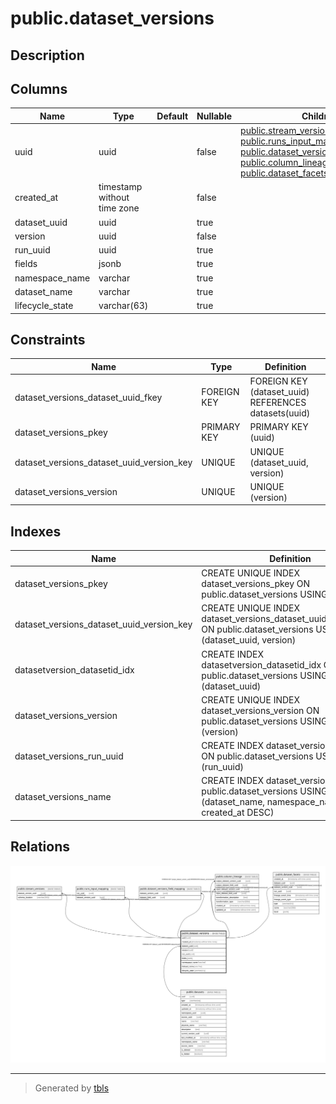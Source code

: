 # public.dataset_versions

## Description

## Columns

| Name | Type | Default | Nullable | Children | Parents | Comment |
| ---- | ---- | ------- | -------- | -------- | ------- | ------- |
| uuid | uuid |  | false | [public.stream_versions](public.stream_versions.md) [public.runs_input_mapping](public.runs_input_mapping.md) [public.dataset_versions_field_mapping](public.dataset_versions_field_mapping.md) [public.column_lineage](public.column_lineage.md) [public.dataset_facets](public.dataset_facets.md) |  |  |
| created_at | timestamp without time zone |  | false |  |  |  |
| dataset_uuid | uuid |  | true |  | [public.datasets](public.datasets.md) |  |
| version | uuid |  | false |  |  |  |
| run_uuid | uuid |  | true |  |  |  |
| fields | jsonb |  | true |  |  |  |
| namespace_name | varchar |  | true |  |  |  |
| dataset_name | varchar |  | true |  |  |  |
| lifecycle_state | varchar(63) |  | true |  |  |  |

## Constraints

| Name | Type | Definition |
| ---- | ---- | ---------- |
| dataset_versions_dataset_uuid_fkey | FOREIGN KEY | FOREIGN KEY (dataset_uuid) REFERENCES datasets(uuid) |
| dataset_versions_pkey | PRIMARY KEY | PRIMARY KEY (uuid) |
| dataset_versions_dataset_uuid_version_key | UNIQUE | UNIQUE (dataset_uuid, version) |
| dataset_versions_version | UNIQUE | UNIQUE (version) |

## Indexes

| Name | Definition |
| ---- | ---------- |
| dataset_versions_pkey | CREATE UNIQUE INDEX dataset_versions_pkey ON public.dataset_versions USING btree (uuid) |
| dataset_versions_dataset_uuid_version_key | CREATE UNIQUE INDEX dataset_versions_dataset_uuid_version_key ON public.dataset_versions USING btree (dataset_uuid, version) |
| datasetversion_datasetid_idx | CREATE INDEX datasetversion_datasetid_idx ON public.dataset_versions USING btree (dataset_uuid) |
| dataset_versions_version | CREATE UNIQUE INDEX dataset_versions_version ON public.dataset_versions USING btree (version) |
| dataset_versions_run_uuid | CREATE INDEX dataset_versions_run_uuid ON public.dataset_versions USING btree (run_uuid) |
| dataset_versions_name | CREATE INDEX dataset_versions_name ON public.dataset_versions USING btree (dataset_name, namespace_name, created_at DESC) |

## Relations

![er](public.dataset_versions.svg)

---

> Generated by [tbls](https://github.com/k1LoW/tbls)
